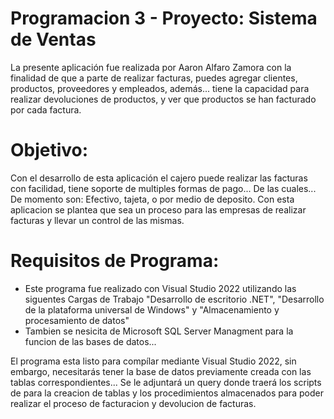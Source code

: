 # Programacion 3 - Proyecto: Sistema de Ventas
La presente aplicación fue realizada por Aaron Alfaro Zamora con la finalidad de que a parte de realizar facturas, puedes agregar clientes, productos, proveedores y empleados, además... tiene la capacidad para realizar devoluciones de productos, y ver que productos se han facturado por cada factura.

# Objetivo:
Con el desarrollo de esta aplicación el cajero puede realizar las facturas con facilidad, tiene soporte de multiples formas de pago... De las cuales... De momento son: Efectivo, tajeta, o por medio de deposito. Con esta aplicacion se plantea que sea un proceso para las empresas de realizar facturas y llevar un control de las mismas.

# Requisitos de Programa:
- Este programa fue realizado con Visual Studio 2022 utilizando las siguentes Cargas de Trabajo "Desarrollo de escritorio .NET", "Desarrollo de la plataforma universal de Windows" y "Almacenamiento y procesamiento de datos"
- Tambien se nesicita de Microsoft SQL Server Managment para la funcion de las bases de datos...

El programa esta listo para compílar mediante Visual Studio 2022, sin embargo, necesitarás tener la base de datos previamente creada con las tablas correspondientes... Se le adjuntará un query donde traerá los scripts de para la creacion de tablas y los procedimientos almacenados para poder realizar el proceso de facturacion y devolucion de facturas.
